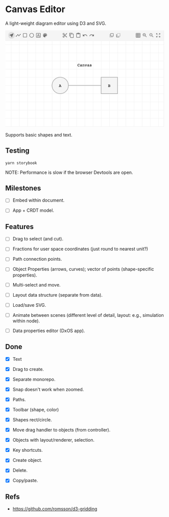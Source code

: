 # Canvas Editor

A light-weight diagram editor using D3 and SVG.

![Alt](./docs/example.png)

Supports basic shapes and text.


## Testing

```
yarn storybook
```

NOTE: Performance is slow if the browser Devtools are open.


## Milestones

- [ ] Embed within document.
- [ ] App + CRDT model.


## Features

- [ ] Drag to select (and cut).
- [ ] Fractions for user space coordinates (just round to nearest unit?)
- [ ] Path connection points.
- [ ] Object Properties (arrows, curves); vector of points (shape-specific properties).
- [ ] Multi-select and move.
- [ ] Layout data structure (separate from data).
- [ ] Load/save SVG.
- [ ] Animate between scenes (different level of detail, layout: e.g., simulation within node).
- [ ] Data properties editor (DxOS app).


## Done

- [x] Text
- [x] Drag to create.
- [x] Separate monorepo.
- [x] Snap doesn't work when zoomed.
- [x] Paths.
- [x] Toolbar (shape, color)
- [x] Shapes rect/circle.
- [x] Move drag handler to objects (from controller).
- [x] Objects with layout/renderer, selection.
- [x] Key shortcuts.
- [x] Create object.
- [x] Delete.
- [x] Copy/paste.


## Refs

- https://github.com/romsson/d3-gridding
